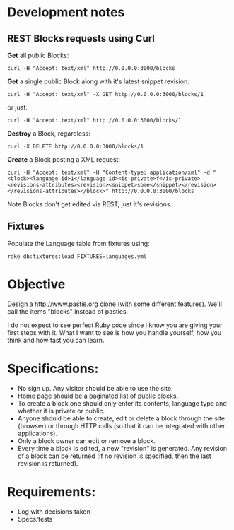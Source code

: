 # Development notes

## REST Blocks requests using Curl

**Get** all public Blocks:

    curl -H "Accept: text/xml" http://0.0.0.0:3000/blocks

**Get** a single public Block along with it's latest snippet revision:

    curl -H "Accept: text/xml" -X GET http://0.0.0.0:3000/blocks/1

or just:

    curl -H "Accept: text/xml" http://0.0.0.0:3000/blocks/1

**Destroy** a Block, regardless:

    curl -X DELETE http://0.0.0.0:3000/blocks/1

**Create** a Block posting a XML request:

    curl -H "Accept: text/xml" -H "Content-type: application/xml" -d "<block><language-id>1</language-id><is-private>f</is-private><revisions-attributes><revision><snippet>some</snippet></revision></revisions-attributes></block>" http://0.0.0.0:3000/blocks

Note Blocks don't get edited via REST, just it's revisions.

## Fixtures

Populate the Language table from fixtures using:

    rake db:fixtures:load FIXTURES=languages.yml

# Objective

Design a http://www.pastie.org clone (with some different features). We'll call the items "blocks" instead of pasties.

I do not expect to see perfect Ruby code since I know you are giving
your first steps with it. What I want to see is how you handle
yourself, how you think and how fast you can learn.

# Specifications:

* No sign up. Any visitor should be able to use the site.
* Home page should be a paginated list of public blocks.
* To create a block one should only enter its contents, language type and whether it is private or public.
* Anyone should be able to create, edit or delete a block through the site (browser) or through HTTP calls (so that it can be integrated with other applications).
* Only a block owner can edit or remove a block.
* Every time a block is edited, a new "revision" is generated. Any revision of a block can be returned (if no revision is specified, then the last revision is returned).

# Requirements:

* Log with decisions taken
* Specs/tests
